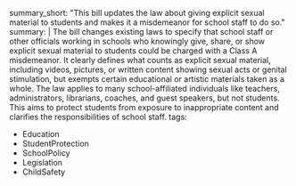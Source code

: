 summary_short: "This bill updates the law about giving explicit sexual material to students and makes it a misdemeanor for school staff to do so."
summary: |
  The bill changes existing laws to specify that school staff or other officials working in schools who knowingly give, share, or show explicit sexual material to students could be charged with a Class A misdemeanor. It clearly defines what counts as explicit sexual material, including videos, pictures, or written content showing sexual acts or genital stimulation, but exempts certain educational or artistic materials taken as a whole. The law applies to many school-affiliated individuals like teachers, administrators, librarians, coaches, and guest speakers, but not students. This aims to protect students from exposure to inappropriate content and clarifies the responsibilities of school staff.
tags:
  - Education
  - StudentProtection
  - SchoolPolicy
  - Legislation
  - ChildSafety

